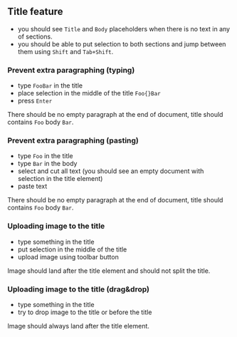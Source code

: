 ## Title feature

- you should see `Title` and `Body` placeholders when there is no text in any of sections.
- you should be able to put selection to both sections and jump between them using `Shift` and `Tab+Shift`.

### Prevent extra paragraphing (typing)

- type `FooBar` in the title
- place selection in the middle of the title `Foo{}Bar`
- press `Enter`

There should be no empty paragraph at the end of document, title should contains `Foo` body `Bar`.

### Prevent extra paragraphing (pasting)

- type `Foo` in the title
- type `Bar` in the body
- select and cut all text (you should see an empty document with selection in the title element)
- paste text

There should be no empty paragraph at the end of document, title should contains `Foo` body `Bar`.

### Uploading image to the title

- type something in the title
- put selection in the middle of the title
- upload image using toolbar button

Image should land after the title element and should not split the title.

### Uploading image to the title (drag&drop)

- type something in the title
- try to drop image to the title or before the title

Image should always land after the title element.
